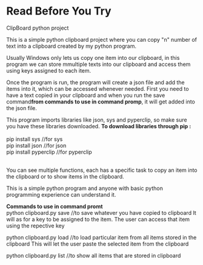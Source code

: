 # Read Before You Try
ClipBoard python project <br>

This is a simple python clipboard project where you can copy "n" number of text into a clipboard created by my python program.

Usually Windows only lets us copy one item into our clipboard, in this program we can store mmultiple texts into our clipboard and access them using keys assigned to each item.

Once the program is run, the program will create a json file and add the items into it, which can be accessed whenever needed.
First you need to have a text copied in your clipboard and when you run the save command<b>from commands to use in command promp</b>, it will get added into the json file.


This program imports libraries like json, sys and pyperclip, so make sure you have these libraries downloaded.
<b>To download libraries through pip : </b><br>
<br>
pip install sys //for sys<br>
pip install json //for json<br>
pip install pyperclip //for pyperclip<br><br>

You can see multiple functions, each has a specific task to copy an item into the clipboard or to show items in the clipboard.

This is a simple python program and anyone with basic python programming experience can understand it.

<b> Commands to use in command promt</b>
<br>python clipboard.py save //to save whatever you have copied to clipboard
It will as for a key to be assigned to the item. The user can access that item using the repective key

python clipboard.py load //to load particular item from all items stored in the clipboard
This will let the user paste the selected item from the clipboard

python clipboard.py list //to show all items that are stored in clipboard

